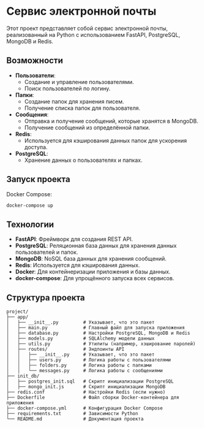 # Сервис электронной почты

Этот проект представляет собой сервис электронной почты, реализованный на Python с использованием FastAPI, PostgreSQL, MongoDB и Redis.

## Возможности

- **Пользователи**:
  - Создание и управление пользователями.
  - Поиск пользователей по логину.
- **Папки**:
  - Создание папок для хранения писем.
  - Получение списка папок для пользователя.
- **Сообщения**:
  - Отправка и получение сообщений, которые хранятся в MongoDB.
  - Получение сообщений из определённой папки.
- **Redis**:
  - Используется для кэширования данных папок для ускорения доступа.
- **PostgreSQL**:
  - Хранение данных о пользователях и папках.

## Запуск проекта 
 Docker Compose:
   ```bash
   docker-compose up
   ```

## Технологии

- **FastAPI**: Фреймворк для создания REST API.
- **PostgreSQL**: Реляционная база данных для хранения данных пользователей и папок.
- **MongoDB**: NoSQL база данных для хранения сообщений.
- **Redis**: Используется для кэширования данных.
- **Docker**: Для контейнеризации приложения и базы данных.
- **docker-compose**: Для упрощённого запуска всех сервисов.

## Структура проекта

```
project/
├── app/
│   ├── __init__.py         # Указывает, что это пакет
│   ├── main.py             # Главный файл для запуска приложения
│   ├── database.py         # Настройки PostgreSQL, MongoDB и Redis
│   ├── models.py           # SQLAlchemy модели данных
│   ├── utils.py            # Утилиты (например, хэширование паролей)
│   ├── routes/             # Эндпоинты API
│   │   ├── __init__.py     # Указывает, что это пакет
│   │   ├── users.py        # Логика работы с пользователями
│   │   ├── folders.py      # Логика работы с папками
│   │   └── messages.py     # Логика работы с сообщениями
├── init_db/
│   ├── postgres_init.sql   # Скрипт инициализации PostgreSQL
│   ├── mongo_init.js       # Скрипт инициализации MongoDB
├── redis.conf              # Настройки Redis (если нужно)
├── Dockerfile              # Файл сборки Docker-контейнера для приложения
├── docker-compose.yml      # Конфигурация Docker Compose
├── requirements.txt        # Зависимости Python
└── README.md               # Документация проекта
```


